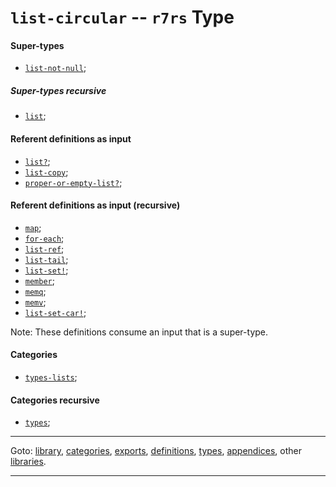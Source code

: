 

<a id='type__r7rs__list-circular'></a>

# `list-circular` -- `r7rs` Type


<a id='type__r7rs__list-circular__super-types'></a>

#### Super-types

 * [`list-not-null`](../../r7rs/types/list-not-null.md#type__r7rs__list-not-null);


<a id='type__r7rs__list-circular__super-types-recursive'></a>

##### Super-types recursive

 * [`list`](../../r7rs/types/list.md#type__r7rs__list);


<a id='type__r7rs__list-circular__referent-definitions-input'></a>

#### Referent definitions as input

 * [`list?`](../../r7rs/definitions/list_3f.md#definition__r7rs__list_3f);
 * [`list-copy`](../../r7rs/definitions/list-copy.md#definition__r7rs__list-copy);
 * [`proper-or-empty-list?`](../../vonuvoli/definitions/proper-or-empty-list_3f.md#definition__vonuvoli__proper-or-empty-list_3f);


<a id='type__r7rs__list-circular__referent-definitions-input-recursive'></a>

#### Referent definitions as input (recursive)

 * [`map`](../../r7rs/definitions/map.md#definition__r7rs__map);
 * [`for-each`](../../r7rs/definitions/for-each.md#definition__r7rs__for-each);
 * [`list-ref`](../../r7rs/definitions/list-ref.md#definition__r7rs__list-ref);
 * [`list-tail`](../../r7rs/definitions/list-tail.md#definition__r7rs__list-tail);
 * [`list-set!`](../../r7rs/definitions/list-set_21.md#definition__r7rs__list-set_21);
 * [`member`](../../r7rs/definitions/member.md#definition__r7rs__member);
 * [`memq`](../../r7rs/definitions/memq.md#definition__r7rs__memq);
 * [`memv`](../../r7rs/definitions/memv.md#definition__r7rs__memv);
 * [`list-set-car!`](../../vonuvoli/definitions/list-set-car_21.md#definition__vonuvoli__list-set-car_21);

Note:  These definitions consume an input that is a super-type.


<a id='type__r7rs__list-circular__categories'></a>

#### Categories

 * [`types-lists`](../../r7rs/categories/types-lists.md#category__r7rs__types-lists);


<a id='type__r7rs__list-circular__categories-recursive'></a>

#### Categories recursive

 * [`types`](../../r7rs/categories/types.md#category__r7rs__types);

----

Goto: [library](../../r7rs/_index.md#library__r7rs), [categories](../../r7rs/categories/_index.md#toc__r7rs__categories), [exports](../../r7rs/exports/_index.md#toc__r7rs__exports), [definitions](../../r7rs/definitions/_index.md#toc__r7rs__definitions), [types](../../r7rs/types/_index.md#toc__r7rs__types), [appendices](../../r7rs/appendices/_index.md#toc__r7rs__appendices), other [libraries](../../_libraries.md#toc__libraries).

----

